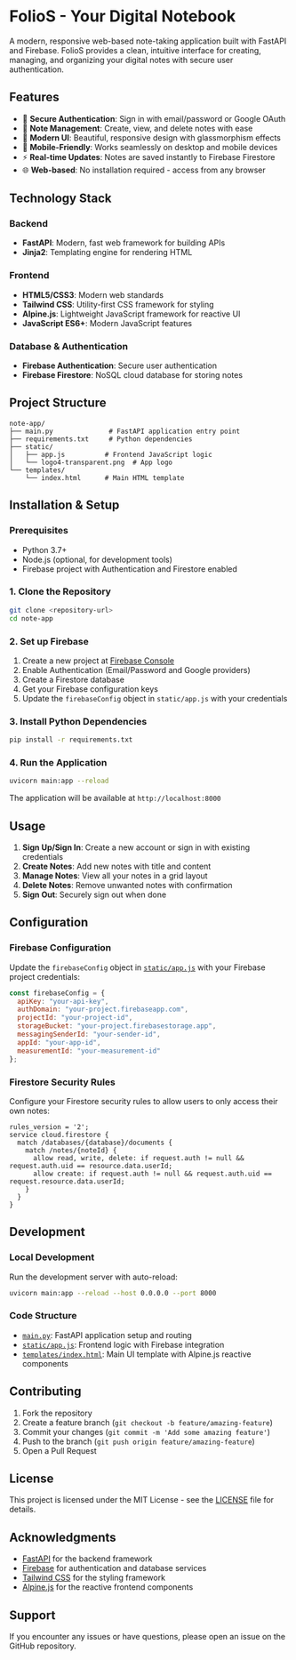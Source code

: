 # FolioS - Your Digital Notebook

A modern, responsive web-based note-taking application built with FastAPI and Firebase. FolioS provides a clean, intuitive interface for creating, managing, and organizing your digital notes with secure user authentication.

## Features

- 🔐 **Secure Authentication**: Sign in with email/password or Google OAuth
- 📝 **Note Management**: Create, view, and delete notes with ease
- 🎨 **Modern UI**: Beautiful, responsive design with glassmorphism effects
- 📱 **Mobile-Friendly**: Works seamlessly on desktop and mobile devices
- ⚡ **Real-time Updates**: Notes are saved instantly to Firebase Firestore
- 🌐 **Web-based**: No installation required - access from any browser

## Technology Stack

### Backend
- **FastAPI**: Modern, fast web framework for building APIs
- **Jinja2**: Templating engine for rendering HTML

### Frontend
- **HTML5/CSS3**: Modern web standards
- **Tailwind CSS**: Utility-first CSS framework for styling
- **Alpine.js**: Lightweight JavaScript framework for reactive UI
- **JavaScript ES6+**: Modern JavaScript features

### Database & Authentication
- **Firebase Authentication**: Secure user authentication
- **Firebase Firestore**: NoSQL cloud database for storing notes

## Project Structure

```
note-app/
├── main.py              # FastAPI application entry point
├── requirements.txt     # Python dependencies
├── static/
│   ├── app.js          # Frontend JavaScript logic
│   └── logo4-transparent.png  # App logo
└── templates/
    └── index.html      # Main HTML template
```

## Installation & Setup

### Prerequisites
- Python 3.7+
- Node.js (optional, for development tools)
- Firebase project with Authentication and Firestore enabled

### 1. Clone the Repository
```bash
git clone <repository-url>
cd note-app
```

### 2. Set up Firebase
1. Create a new project at [Firebase Console](https://console.firebase.google.com/)
2. Enable Authentication (Email/Password and Google providers)
3. Create a Firestore database
4. Get your Firebase configuration keys
5. Update the `firebaseConfig` object in `static/app.js` with your credentials

### 3. Install Python Dependencies
```bash
pip install -r requirements.txt
```

### 4. Run the Application
```bash
uvicorn main:app --reload
```

The application will be available at `http://localhost:8000`

## Usage

1. **Sign Up/Sign In**: Create a new account or sign in with existing credentials
2. **Create Notes**: Add new notes with title and content
3. **Manage Notes**: View all your notes in a grid layout
4. **Delete Notes**: Remove unwanted notes with confirmation
5. **Sign Out**: Securely sign out when done

## Configuration

### Firebase Configuration
Update the `firebaseConfig` object in [`static/app.js`](static/app.js:2-10) with your Firebase project credentials:

```javascript
const firebaseConfig = {
  apiKey: "your-api-key",
  authDomain: "your-project.firebaseapp.com",
  projectId: "your-project-id",
  storageBucket: "your-project.firebasestorage.app",
  messagingSenderId: "your-sender-id",
  appId: "your-app-id",
  measurementId: "your-measurement-id"
};
```

### Firestore Security Rules
Configure your Firestore security rules to allow users to only access their own notes:

```
rules_version = '2';
service cloud.firestore {
  match /databases/{database}/documents {
    match /notes/{noteId} {
      allow read, write, delete: if request.auth != null && request.auth.uid == resource.data.userId;
      allow create: if request.auth != null && request.auth.uid == request.resource.data.userId;
    }
  }
}
```

## Development

### Local Development
Run the development server with auto-reload:
```bash
uvicorn main:app --reload --host 0.0.0.0 --port 8000
```

### Code Structure
- [`main.py`](main.py): FastAPI application setup and routing
- [`static/app.js`](static/app.js): Frontend logic with Firebase integration
- [`templates/index.html`](templates/index.html): Main UI template with Alpine.js reactive components

## Contributing

1. Fork the repository
2. Create a feature branch (`git checkout -b feature/amazing-feature`)
3. Commit your changes (`git commit -m 'Add some amazing feature'`)
4. Push to the branch (`git push origin feature/amazing-feature`)
5. Open a Pull Request

## License

This project is licensed under the MIT License - see the [LICENSE](LICENSE) file for details.

## Acknowledgments

- [FastAPI](https://fastapi.tiangolo.com/) for the backend framework
- [Firebase](https://firebase.google.com/) for authentication and database services
- [Tailwind CSS](https://tailwindcss.com/) for the styling framework
- [Alpine.js](https://alpinejs.dev/) for the reactive frontend components

## Support

If you encounter any issues or have questions, please open an issue on the GitHub repository.